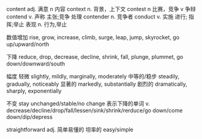 content adj. 满意 n 内容
context n. 背景，上下文
contest n 比赛，竞争 v 争辩
contend v. 声称 主张;竞争 处理
contender n. 竞争者
conduct v. 实施 进行; 指挥;举止 表现 n. 行为,举止

数值增加
rise, grow, increase, climb, surge, leap, jump, skyrocket, go up/upward/north

下降
reduce, drop, decrease, decline, shrink, fall, plunge, plummet, go down/downward/south

幅度
轻微 slightly, mildly, marginally, moderately
中等的/稳步 steadily, gradually, noticeably
显著的 markedly, substantially
剧烈的 dramatically, sharply, exponentially

不变
stay unchanged/stable/no change
表示下降的单词 v.
decrease/decline/drop/fall/lessen/sink/shrink/rerduce/go down/come down/dip/depress

straightforward adj. 简单易懂的 坦率的 easy/simple 